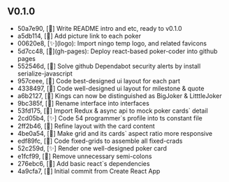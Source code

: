 ## V0.1.0

* 50a7e90, [:rocket:] Write README intro and etc, ready to v0.1.0
* a5db114, [:art:] Add picture link to each poker
* 00620e8, [:sparkles:]\(logo): Import ningo temp logo, and related favicons
* 5d7cc48, [:construction_worker:]\(gh-pages): Deploy react-based poker-coder into github pages
* 552546d, [:construction_worker:] Solve github Dependabot security alerts by install serialize-javascript
* 957ceee, [:art:] Code best-designed ui layout for each part
* 4338497, [:art:] Code well-designed ui layout for milestone & quote
* a6b2127, [:bug:] Kings can now be distinguished as BigJoker & LitttleJoker
* 9bc385f, [:hammer:] Rename interface into interfaces
* 53fd175, [:art:] Import Redux & async api to mock poker cards` detail
* 2cd05b4, [:sparkles:] Code 54 programmer`s profile into ts constant file
* 2ff2b46, [:lipstick:] Refine layout with the card content
* 4be0a54, [:lipstick:] Make grid and its cards` aspect ratio more responsive
* edf89fc, [:lipstick:] Code fixed-grids to assemble all fixed-crads
* 52c259d, [:sparkles:] Render one well-designed poker card
* e1fcf99, [:hammer:] Remove unnecessary semi-colons
* 276ebc6, [:construction_worker:] Add basic react`s dependencies
* 4a9cfa7, [:tada:] Initial commit from Create React App